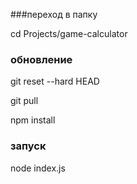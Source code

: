 ###переход в папку

cd Projects/game-calculator

### обновление
git reset --hard HEAD  

git pull

npm install


### запуск

node index.js
